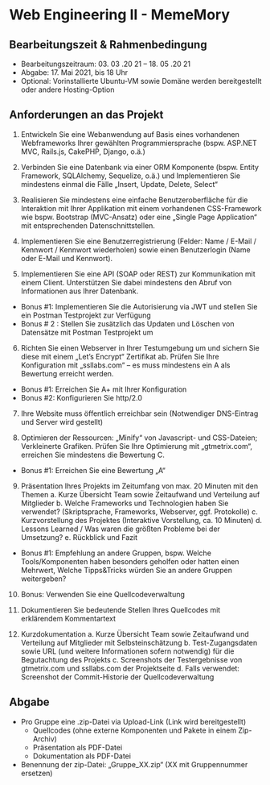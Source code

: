 
# Web Engineering II - MemeMory

## Bearbeitungszeit & Rahmenbedingung

- Bearbeitungszeitraum: 03. 03 .20 21 – 18. 05 .20 21
- Abgabe: 17. Mai 2021, bis 18 Uhr
- Optional: Vorinstallierte Ubuntu-VM sowie Domäne werden bereitgestellt oder
    andere Hosting-Option

## Anforderungen an das Projekt

1. Entwickeln Sie eine Webanwendung auf Basis eines vorhandenen Webframeworks
    Ihrer gewählten Programmiersprache (bspw. ASP.NET MVC, Rails.js, CakePHP,
    Django, o.ä.)
    
2. Verbinden Sie eine Datenbank via einer ORM Komponente (bspw. Entity Framework,
    SQLAlchemy, Sequelize, o.ä.) und Implementieren Sie mindestens einmal die Fälle
    „Insert, Update, Delete, Select“
    
3. Realisieren Sie mindestens eine einfache Benutzeroberfläche für die Interaktion mit
    Ihrer Applikation mit einem vorhandenen CSS-Framework wie bspw. Bootstrap
    (MVC-Ansatz) oder eine „Single Page Application“ mit entsprechenden
    Datenschnittstellen.
    
4. Implementieren Sie eine Benutzerregistrierung (Felder: Name / E-Mail / Kennwort /
    Kennwort wiederholen) sowie einen Benutzerlogin (Name oder E-Mail und
    Kennwort).
    
5. Implementieren Sie eine API (SOAP oder REST) zur Kommunikation mit einem Client.
    Unterstützen Sie dabei mindestens den Abruf von Informationen aus Ihrer
    Datenbank.<br>
- Bonus #1: Implementieren Sie die Autorisierung via JWT und stellen Sie ein Postman
Testprojekt zur Verfügung<br>
- Bonus # 2 : Stellen Sie zusätzlich das Updaten und Löschen von Datensätze mit
Postman Testprojekt um

6. Richten Sie einen Webserver in Ihrer Testumgebung um und sichern Sie diese mit
    einem „Let’s Encrypt“ Zertifikat ab. Prüfen Sie Ihre Konfiguration mit „ssllabs.com“ –
    es muss mindestens ein A als Bewertung erreicht werden.<br>
- Bonus #1: Erreichen Sie A+ mit Ihrer Konfiguration<br>
- Bonus #2: Konfigurieren Sie http/2.0

7. Ihre Website muss öffentlich erreichbar sein (Notwendiger DNS-Eintrag und Server
    wird gestellt)

8. Optimieren der Ressourcen: „Minify“ von Javascript- und CSS-Dateien; Verkleinerte
    Grafiken. Prüfen Sie Ihre Optimierung mit „gtmetrix.com“, erreichen Sie mindestens
    die Bewertung C.<br>
- Bonus #1: Erreichen Sie eine Bewertung „A“

9. Präsentation Ihres Projekts im Zeitumfang von max. 20 Minuten mit den Themen
    a. Kurze Übersicht Team sowie Zeitaufwand und Verteilung auf Mitglieder
    b. Welche Frameworks und Technologien haben Sie verwendet? (Skriptsprache,
       Frameworks, Webserver, ggf. Protokolle) 
    c. Kurzvorstellung des Projektes (Interaktive Vorstellung, ca. 10 Minuten) 
    d. Lessons Learned / Was waren die größten Probleme bei der Umsetzung?
    e. Rückblick und Fazit <br>
- Bonus #1: Empfehlung an andere Gruppen,
bspw. Welche Tools/Komponenten haben besonders geholfen oder hatten
einen Mehrwert, Welche Tipps&Tricks würden Sie an andere Gruppen
weitergeben?

10. Bonus: Verwenden Sie eine Quellcodeverwaltung

12. Dokumentieren Sie bedeutende Stellen Ihres Quellcodes mit erklärendem
    Kommentartext
    
13. Kurzdokumentation
    a. Kurze Übersicht Team sowie Zeitaufwand und Verteilung auf Mitglieder mit
       Selbsteinschätzung
    b. Test-Zugangsdaten sowie URL (und weitere Informationen sofern notwendig)
       für die Begutachtung des Projekts
    c. Screenshots der Testergebnisse von gtmetrix.com und ssllabs.com der
       Projektseite
    d. Falls verwendet: Screenshot der Commit-Historie der Quellcodeverwaltung <br>

## Abgabe

- Pro Gruppe eine .zip-Datei via Upload-Link (Link wird bereitgestellt)
    - Quellcodes (ohne externe Komponenten und Pakete in einem Zip-Archiv)
    - Präsentation als PDF-Datei
    - Dokumentation als PDF-Datei
- Benennung der zip-Datei: „Gruppe_XX.zip“ (XX mit Gruppennummer ersetzen)
